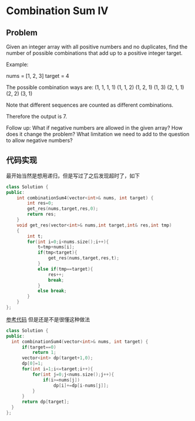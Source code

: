 # Combination Sum IV
## Problem
 Given an integer array with all positive numbers and no duplicates, find the number of possible combinations that add up to a positive integer target.

Example:

nums = [1, 2, 3]
target = 4

The possible combination ways are:
(1, 1, 1, 1)
(1, 1, 2)
(1, 2, 1)
(1, 3)
(2, 1, 1)
(2, 2)
(3, 1)

Note that different sequences are counted as different combinations.

Therefore the output is 7.

Follow up:
What if negative numbers are allowed in the given array?
How does it change the problem?
What limitation we need to add to the question to allow negative numbers? 

## 代码实现
最开始当然是想用递归，但是写过了之后发现超时了，如下
```C++
class Solution {
public:
    int combinationSum4(vector<int>& nums, int target) {
        int res=0;
        get_res(nums,target,res,0);
        return res;
    }
    void get_res(vector<int>& nums,int target,int& res,int tmp)
    { 
        int t;
        for(int i=0;i<nums.size();i++){
            t=tmp+nums[i];
            if(tmp<target){
                get_res(nums,target,res,t);
            }
            else if(tmp==target){
                res++;
                break;
            }
            else break;
        }
    }
};
```
[参考代码](https://blog.csdn.net/JANESTAR/article/details/52163357)
但是还是不是很懂这种做法
  ```C++
  class Solution {
public:
    int combinationSum4(vector<int>& nums, int target) {
        if(target==0)
            return 1;
        vector<int> dp(target+1,0);
        dp[0]=1;
        for(int i=1;i<=target;i++){
            for(int j=0;j<nums.size();j++){
                if(i>=nums[j])
                    dp[i]+=dp[i-nums[j]];
            }
        }
        return dp[target];
    }
};
  ```

